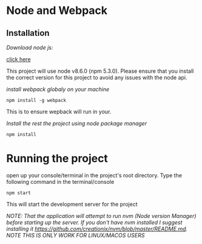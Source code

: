 # Node and Webpack

## Installation
 *Download node js:*
 
 [click here](https://nodejs.org/en/download/)
 
 This project will use node v8.6.0 (npm 5.3.0). Please ensure that you install the correct version for this project to avoid any issues with the node api.

 *install webpack globaly on your machine* 

 `npm install -g webpack`

 This is to ensure wepback will run in your. 

 *Install the rest the project using node package manager*

 `npm install`
  
  # Running the project 
   
   open up your console/terminal in the project's root directory. Type the following command in the terminal/console

   `npm start`

   This will start the development server for the project
   
   *NOTE: That the application will attempt to run nvm (Node version Manager) before starting up the server. If you don't have nvm installed I suggest installing it https://github.com/creationix/nvm/blob/master/README.md. NOTE THIS IS ONLY WORK FOR LINUX/MACOS USERS*

   

